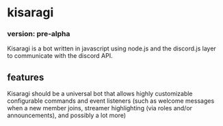 # kisaragi
### version: pre-alpha
Kisaragi is a bot written in javascript using node.js and the discord.js layer to communicate with the discord API.

## features
Kisaragi should be a universal bot that allows highly customizable configurable commands and event listeners (such as welcome messages when a new member joins, streamer highlighting (via roles and/or announcements), and possibly a lot more)
